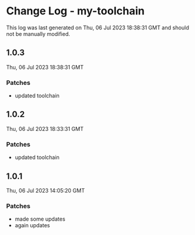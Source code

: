 # Change Log - my-toolchain

This log was last generated on Thu, 06 Jul 2023 18:38:31 GMT and should not be manually modified.

## 1.0.3
Thu, 06 Jul 2023 18:38:31 GMT

### Patches

- updated toolchain

## 1.0.2
Thu, 06 Jul 2023 18:33:31 GMT

### Patches

- updated toolchain 

## 1.0.1
Thu, 06 Jul 2023 14:05:20 GMT

### Patches

- made some updates
- again updates

